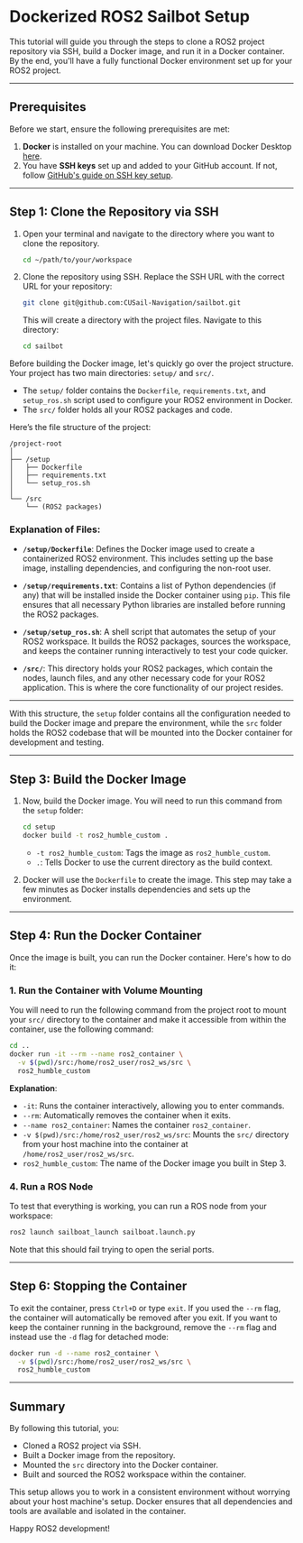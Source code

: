 # Dockerized ROS2 Sailbot Setup

This tutorial will guide you through the steps to clone a ROS2 project repository via SSH, build a Docker image, and run it in a Docker container. By the end, you'll have a fully functional Docker environment set up for your ROS2 project.

---

## Prerequisites

Before we start, ensure the following prerequisites are met:
1. **Docker** is installed on your machine. You can download Docker Desktop [here](https://www.docker.com/products/docker-desktop).
2. You have **SSH keys** set up and added to your GitHub account. If not, follow [GitHub's guide on SSH key setup](https://docs.github.com/en/authentication/connecting-to-github-with-ssh/about-ssh).

---

## Step 1: Clone the Repository via SSH

1. Open your terminal and navigate to the directory where you want to clone the repository.
   
   ```bash
   cd ~/path/to/your/workspace
   ```

2. Clone the repository using SSH. Replace the SSH URL with the correct URL for your repository:

   ```bash
   git clone git@github.com:CUSail-Navigation/sailbot.git
   ```

   This will create a directory with the project files. Navigate to this directory:

   ```bash
   cd sailbot
   ```

Before building the Docker image, let's quickly go over the project structure. Your project has two main directories: `setup/` and `src/`.

- The `setup/` folder contains the `Dockerfile`, `requirements.txt`, and `setup_ros.sh` script used to configure your ROS2 environment in Docker.
- The `src/` folder holds all your ROS2 packages and code.

Here’s the file structure of the project:

```
/project-root
│
├── /setup
│   ├── Dockerfile
│   ├── requirements.txt
│   └── setup_ros.sh
│
└── /src
    └── (ROS2 packages)
```

### **Explanation of Files:**

- **`/setup/Dockerfile`**: Defines the Docker image used to create a containerized ROS2 environment. This includes setting up the base image, installing dependencies, and configuring the non-root user.
  
- **`/setup/requirements.txt`**: Contains a list of Python dependencies (if any) that will be installed inside the Docker container using `pip`. This file ensures that all necessary Python libraries are installed before running the ROS2 packages.
  
- **`/setup/setup_ros.sh`**: A shell script that automates the setup of your ROS2 workspace. It builds the ROS2 packages, sources the workspace, and keeps the container running interactively to test your code quicker.
  
- **`/src/`**: This directory holds your ROS2 packages, which contain the nodes, launch files, and any other necessary code for your ROS2 application. This is where the core functionality of our project resides.

---

With this structure, the `setup` folder contains all the configuration needed to build the Docker image and prepare the environment, while the `src` folder holds the ROS2 codebase that will be mounted into the Docker container for development and testing.

---

## Step 3: Build the Docker Image

1. Now, build the Docker image. You will need to run this command from the `setup` folder:

   ```bash
   cd setup
   docker build -t ros2_humble_custom .
   ```

   - `-t ros2_humble_custom`: Tags the image as `ros2_humble_custom`.
   - `.`: Tells Docker to use the current directory as the build context.

2. Docker will use the `Dockerfile` to create the image. This step may take a few minutes as Docker installs dependencies and sets up the environment.

---

## Step 4: Run the Docker Container

Once the image is built, you can run the Docker container. Here's how to do it:

### 1. **Run the Container with Volume Mounting**

You will need to run the following command from the project root to mount your `src/` directory to the container and make it accessible from within the container, use the following command:

```bash
cd ..
docker run -it --rm --name ros2_container \
  -v $(pwd)/src:/home/ros2_user/ros2_ws/src \
  ros2_humble_custom
```

**Explanation**:
- `-it`: Runs the container interactively, allowing you to enter commands.
- `--rm`: Automatically removes the container when it exits.
- `--name ros2_container`: Names the container `ros2_container`.
- `-v $(pwd)/src:/home/ros2_user/ros2_ws/src`: Mounts the `src/` directory from your host machine into the container at `/home/ros2_user/ros2_ws/src`.
- `ros2_humble_custom`: The name of the Docker image you built in Step 3.

### 4. **Run a ROS Node**

To test that everything is working, you can run a ROS node from your workspace: 

```bash
ros2 launch sailboat_launch sailboat.launch.py
```

Note that this should fail trying to open the serial ports.

---

## Step 6: Stopping the Container

To exit the container, press `Ctrl+D` or type `exit`. If you used the `--rm` flag, the container will automatically be removed after you exit. If you want to keep the container running in the background, remove the `--rm` flag and instead use the `-d` flag for detached mode:

```bash
docker run -d --name ros2_container \
  -v $(pwd)/src:/home/ros2_user/ros2_ws/src \
  ros2_humble_custom
```

---

## Summary

By following this tutorial, you:
- Cloned a ROS2 project via SSH.
- Built a Docker image from the repository.
- Mounted the `src` directory into the Docker container.
- Built and sourced the ROS2 workspace within the container.

This setup allows you to work in a consistent environment without worrying about your host machine's setup. Docker ensures that all dependencies and tools are available and isolated in the container.

Happy ROS2 development!
```

